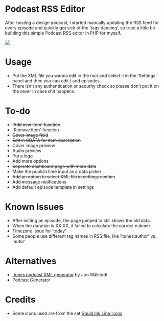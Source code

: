 # Podcast RSS Editor
After hosting a design podcast, I started manually updating the RSS feed for every episode and quickly got sick of the 'tags dancing', so tried a little bit building this simple Podcast RSS editor in PHP for myself.

![](https://raw.githubusercontent.com/JJYing/Podcast-RSS-Editor/master/screenshot.jpg)

# Usage
- Put the XML file you wanna edit in the root and select it in the 'Settings' panel and then you can edit / add episodes.
- There isn't any authentication or security check so please don't put it on the sever in case shit happens.

# To-do
- ~~'Add new item' function~~
- 'Remove item' function
- ~~Cover image field~~
- ~~Edit in CDATA for item description~~
- Cover image preview
- Audio preview
- Put a logo
- Add more options
- ~~Seperate dashboard page with more data~~
- Make the publish time input as a data picker
- ~~Add an option to select XML file in settings section~~
- ~~Add message notifications~~
- Add default episode template in settings

# Known Issues
- After editing an episode, the page jumped to still shows the old data.
- When the duration is XX:XX, it failed to calculate the correct nubmer
- Timezone issue for 'today'
- Some people use different tag names in RSS file, like 'itunes:author' vs. 'autor'

# Alternatives
- [Itunes podcast XML generator](http://codepen.io/jon-walstedt/pen/jsIup) by Jon Wålstedt
- [Podcast Generator](http://www.podcastgenerator.net/)

# Credits
- Some icons used are from the set [Squid Ink Line Icons](http://thesquid.ink/line-icons/)